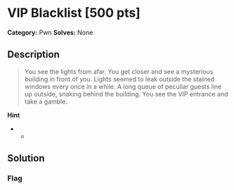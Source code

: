 # VIP Blacklist [500 pts]

**Category:** Pwn
**Solves:** None

## Description
>You see the lights from afar. You get closer and see a mysterious building in front of you. Lights seemed to leak outside the stained windows every once in a while. A long queue of peculiar guests line up outside, snaking behind the building. You see the VIP entrance and take a gamble.

**Hint**
* -

## Solution

### Flag

